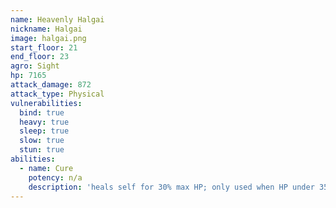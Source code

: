 ```yaml
---
name: Heavenly Halgai
nickname: Halgai
image: halgai.png
start_floor: 21
end_floor: 23
agro: Sight
hp: 7165
attack_damage: 872
attack_type: Physical
vulnerabilities:
  bind: true
  heavy: true
  sleep: true
  slow: true
  stun: true
abilities:
  - name: Cure
    potency: n/a
    description: 'heals self for 30% max HP; only used when HP under 35%'
---
```

